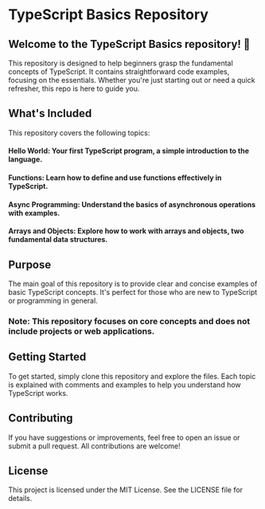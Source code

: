 # TypeScript Basics Repository
## Welcome to the TypeScript Basics repository! 🎉

This repository is designed to help beginners grasp the fundamental concepts of TypeScript. It contains straightforward code examples, focusing on the essentials. Whether you're just starting out or need a quick refresher, this repo is here to guide you.


## What's Included
This repository covers the following topics:

#### Hello World: Your first TypeScript program, a simple introduction to the language.
#### Functions: Learn how to define and use functions effectively in TypeScript.
#### Async Programming: Understand the basics of asynchronous operations with examples.
#### Arrays and Objects: Explore how to work with arrays and objects, two fundamental data structures.


## Purpose
The main goal of this repository is to provide clear and concise examples of basic TypeScript concepts. It's perfect for those who are new to TypeScript or programming in general.

### Note: This repository focuses on core concepts and does not include projects or web applications.


## Getting Started
To get started, simply clone this repository and explore the files. Each topic is explained with comments and examples to help you understand how TypeScript works.


## Contributing
If you have suggestions or improvements, feel free to open an issue or submit a pull request. All contributions are welcome!


## License
This project is licensed under the MIT License. See the LICENSE file for details.
